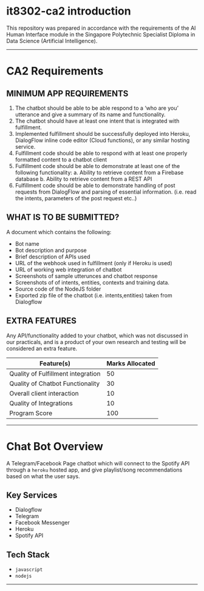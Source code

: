 # it8302-ca2 introduction

This repository was prepared in accordance with the requirements of the AI Human Interface module in the Singapore Polytechnic Specialist Diploma in Data Science (Artificial Intelligence).

----

# CA2 Requirements

## MINIMUM APP REQUIREMENTS

1. The chatbot should be able to be able respond to a ‘who are you’ utterance and give a summary of its name and functionality.
2. The chatbot should have at least one intent that is integrated with fulfillment.
3. Implemented fulfillment should be successfully deployed into Heroku, DialogFlow inline code editor (Cloud functions), or any similar hosting service.
4. Fulfillment code should be able to respond with at least one properly formatted content to a chatbot client
5. Fulfillment code should be able to demonstrate at least one of the following functionality:
 a. Ability to retrieve content from a Firebase database
 b. Ability to retrieve content from a REST API
6. Fulfillment code should be able to demonstrate handling of post requests from DialogFlow and parsing of essential information. (i.e. read the intents, parameters of the post request etc..)

## WHAT IS TO BE SUBMITTED?

A document which contains the following:
- Bot name
- Bot description and purpose
- Brief description of APIs used
- URL of the webhook used in fulfillment (only if Heroku is used)
- URL of working web integration of chatbot
- Screenshots of sample utterunces and chatbot response
- Screenshots of of intents, entities, contexts and training data.
- Source code of the NodeJS folder
- Exported zip file of the chatbot (i.e. intents,entities) taken from Dialogflow

## EXTRA FEATURES

Any API/functionality added to your chatbot, which was not discussed in our practicals, and is a product of your own research and testing will be considered an extra feature.

| Feature(s) | Marks Allocated |
|---|---| 
|Quality of Fulfillment integration|50|
|Quality of Chatbot Functionality|30|
|Overall client interaction|10|
|Quality of Integrations|10|
|Program Score|100|

---

# Chat Bot Overview

A Telegram/Facebook Page chatbot which will connect to the Spotify API through a `heroku` hosted app, and give playlist/song recommendations based on what the user says.

## Key Services

- Dialogflow
- Telegram
- Facebook Messenger
- Heroku
- Spotify API

## Tech Stack

- `javascript`
- `nodejs`

---
